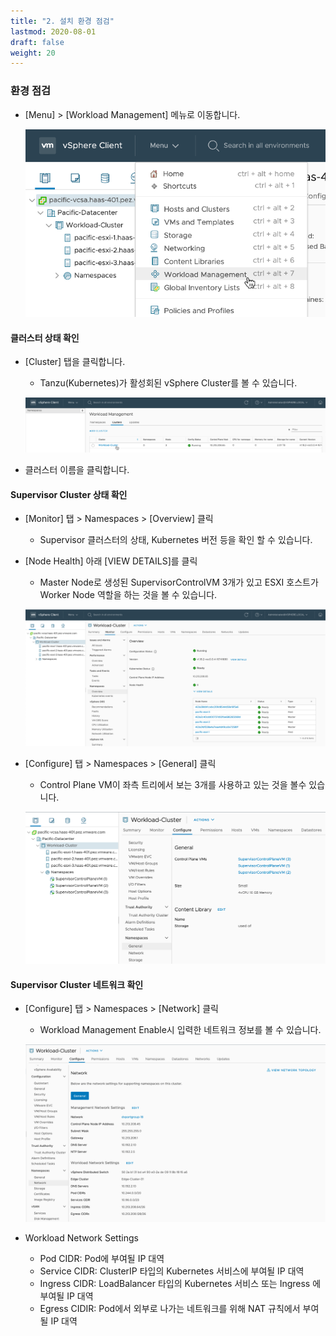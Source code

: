 ```yaml
---
title: "2. 설치 환경 점검"
lastmod: 2020-08-01
draft: false
weight: 20
---
```


### 환경 점검
- [Menu] > [Workload Management] 메뉴로 이동합니다.

  ![](images/supervisor-cluster-check-1.png)


#### 클러스터 상태 확인
- [Cluster] 탭을 클릭합니다.
  * Tanzu(Kubernetes)가 활성회된 vSphere Cluster를 볼 수 있습니다.

  ![](images/supervisor-cluster-check-2.png)
  
- 클러스터 이름을 클릭합니다.


#### Supervisor Cluster 상태 확인
- [Monitor] 탭 > Namespaces > [Overview] 클릭
  * Supervisor 클러스터의 상태, Kubernetes 버전 등을 확인 할 수 있습니다.

- [Node Health] 아래 [VIEW DETAILS]를 클릭
  * Master Node로 생성된 SupervisorControlVM 3개가 있고 ESXI 호스트가 Worker Node 역할을 하는 것을 볼 수 있습니다.

  ![](images/supervisor-cluster-check-3.png)  

- [Configure] 탭 > Namespaces > [General] 클릭
  * Control Plane VM이 좌측 트리에서 보는 3개를 사용하고 있는 것을 볼수 있습니다.

  ![](images/supervisor-cluster-check-4.png)    

#### Supervisor Cluster 네트워크 확인
- [Configure] 탭 > Namespaces > [Network] 클릭
  * Workload Management Enable시 입력한 네트워크 정보를 볼 수 있습니다.

  ![](images/supervisor-cluster-check-5.png)  

- Workload Network Settings
  * Pod CIDR: Pod에 부여될 IP 대역
  * Service CIDR: ClusterIP 타입의 Kubernetes 서비스에 부여될 IP 대역
  * Ingress CIDR: LoadBalancer 타입의 Kubernetes 서비스 또는 Ingress 에 부여될 IP 대역
  * Egress CIDIR: Pod에서 외부로 나가는 네트워크를 위해 NAT 규칙에서 부여될 IP 대역
